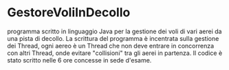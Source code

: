 # GestoreVoliInDecollo
programma scritto in linguaggio Java per la gestione dei voli di vari aerei da una pista di decollo. 
La scrittura del programma è incentrata sulla gestione dei Thread, ogni aereo è un Thread che non deve entrare in concorrenza con altri Thread,
onde evitare "collisioni" tra gli aerei in partenza. Il codice è stato scritto nelle 6 ore concesse in sede d'esame.

